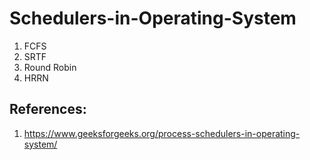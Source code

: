 # Schedulers-in-Operating-System
1. FCFS  
2. SRTF  
3. Round Robin  
4. HRRN  

## References:    

1. https://www.geeksforgeeks.org/process-schedulers-in-operating-system/    

